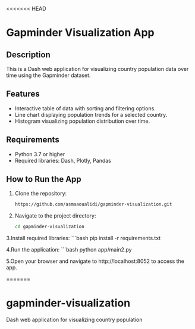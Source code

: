 <<<<<<< HEAD
# Gapminder Visualization App

## Description
This is a Dash web application for visualizing country population data over time using the Gapminder dataset.

## Features
- Interactive table of data with sorting and filtering options.
- Line chart displaying population trends for a selected country.
- Histogram visualizing population distribution over time.

## Requirements
- Python 3.7 or higher
- Required libraries: Dash, Plotly, Pandas

## How to Run the App
1. Clone the repository:
   ```bash
   https://github.com/asmaaoualidi/gapminder-visualization.git

2. Navigate to the project directory:
   ```bash
   cd gapminder-visualization

3.Install required libraries:
    ```bash
  pip install -r requirements.txt

4.Run the application:
    ```bash
  python app/main2.py

5.Open your browser and navigate to http://localhost:8052 to access the app.

=======
# gapminder-visualization
Dash web application for visualizing country population

